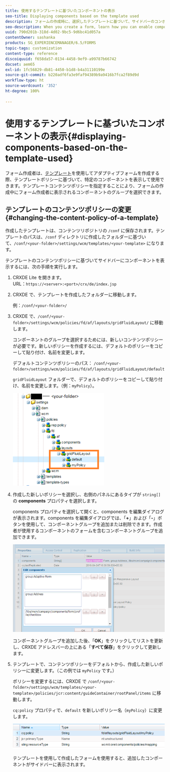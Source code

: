 ```yaml
---
title: 使用するテンプレートに基づいたコンポーネントの表示
seo-title: Displaying components based on the template used
description: フォームの作成時に、選択したテンプレートに基づいて、サイドバーのコンポーネントを有効にする方法について説明します。
seo-description: When you create a form, learn how you can enable components in the sidebar based on the template selected.
uuid: 790d201b-318d-4d02-9bc5-9d6bc41d057a
contentOwner: sashanka
products: SG_EXPERIENCEMANAGER/6.5/FORMS
topic-tags: customization
content-type: reference
discoiquuid: f658da57-0134-4458-9ef9-a99787b66742
docset: aem65
exl-id: 1fc56829-db81-4450-b1d8-b4a31110199e
source-git-commit: b220adf6fa3e9faf94389b9a9416b7fca2f89d9d
workflow-type: ht
source-wordcount: '352'
ht-degree: 100%

---
```


# 使用するテンプレートに基づいたコンポーネントの表示{#displaying-components-based-on-the-template-used}

フォーム作成者は、[テンプレート](../../forms/using/template-editor.md)を使用してアダプティブフォームを作成する際、テンプレートポリシーに基づいて、特定のコンポーネントを表示して使用できます。テンプレートコンテンツポリシーを指定することにより、フォームの作成中にフォーム作成者に表示されるコンポーネントのグループを選択できます。

## テンプレートのコンテンツポリシーの変更 {#changing-the-content-policy-of-a-template}

作成したテンプレートは、コンテンツリポジトリの `/conf` に保存されます。テンプレートのパスは、`/conf` ディレクトリに作成したフォルダーに基づいて、`/conf/<your-folder>/settings/wcm/templates/<your-template>` になります。

テンプレートのコンテンツポリシーに基づいてサイドバーにコンポーネントを表示するには、次の手順を実行します。

1. CRXDE Lite を開きます。\
   URL：`https://<server>:<port>/crx/de/index.jsp`
1. CRXDE で、テンプレートを作成したフォルダーに移動します。

   例：`/conf/<your-folder>/`

1. CRXDE で、`/conf/<your-folder>/settings/wcm/policies/fd/af/layouts/gridFluidLayout/` に移動します。

   コンポーネントのグループを選択するためには、新しいコンテンツポリシーが必要です。新しいポリシーを作成するには、デフォルトのポリシーをコピーして貼り付け、名前を変更します。

   デフォルトコンテンツポリシーのパス： `/conf/<your-folder>/settings/wcm/policies/fd/af/layouts/gridFluidLayout/default`

   `gridFluidLayout` フォルダーで、デフォルトのポリシーをコピーして貼り付け、名前を変更します。（例：`myPolicy`）。

   ![デフォルトのポリシーをコピー](assets/crx-default1.png)

1. 作成した新しいポリシーを選択し、右側のパネルにあるタイプが `string[]` の **components** プロパティを選択します。

   components プロパティを選択して開くと、components を編集ダイアログが表示されます。components を編集ダイアログでは、「**+**」および「**-**」ボタンを使用して、コンポーネントグループを追加または削除できます。作成者が使用するコンポーネントのフォームを含むコンポーネントグループを追加できます。

   ![ポリシーのコンポーネントを追加または削除](assets/add-components-list1.png)

   コンポーネントグループを追加した後、「**OK**」をクリックしてリストを更新し、CRXDE アドレスバーの上にある「**すべて保存**」をクリックして更新します。

1. テンプレートで、コンテンツポリシーをデフォルトから、作成した新しいポリシーに変更します。（この例では `myPolicy` です。）

   ポリシーを変更するには、CRXDE で `/conf/<your-folder>/settings/wcm/templates/<your-template>/policies/jcr:content/guideContainer/rootPanel/items` に移動します。

   `cq:policy` プロパティで、`default` を新しいポリシー名（`myPolicy`）に変更します。

   ![更新されたテンプレートコンテンツポリシー](assets/updated-policy.png)

   テンプレートを使用して作成したフォームを使用すると、追加したコンポーネントがサイドバーに表示されます。
